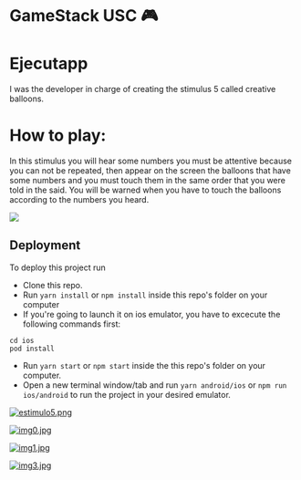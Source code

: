 # GameStack USC 🎮

# Ejecutapp

I was the developer in charge of creating the stimulus 5 called creative balloons.

# How to play:

In this stimulus you will hear some numbers you must be attentive because you can not be repeated, then appear on the screen the balloons that have some numbers and you must touch them in the same order that you were told in the said.
You will be warned when you have to touch the balloons according to the numbers you heard.


![](https://jmp.sh/s/xGy6lKPWlAqqt9VPZ5f7)

## Deployment

To deploy this project run

- Clone this repo.
- Run `yarn install` or `npm install` inside this repo's folder on your computer
- If you're going to launch it on ios emulator, you have to excecute the following commands first:

```shell
cd ios
pod install
```

- Run `yarn start` or `npm start` inside the this repo's folder on your computer.
- Open a new terminal window/tab and run `yarn android/ios` or `npm run ios/android` to run the project in your desired emulator.


[![estimulo5.png](https://i.postimg.cc/YCWQPnWc/estimulo5.png)](https://postimg.cc/dhJ7k96n)

[![img0.jpg](https://i.postimg.cc/kXFw8tdT/img0.jpg)](https://postimg.cc/2Vy4Nyy)

[![img1.jpg](https://i.postimg.cc/SRb7Ym10/img1.jpg)](https://postimg.cc/Q9SWRZrS)

[![img3.jpg](https://i.postimg.cc/sDy4VDZ7/img3.jpg)](https://postimg.cc/t7Sxkbk4)
